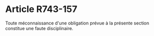 # Article R743-157

Toute méconnaissance d'une obligation prévue à la présente section constitue une faute disciplinaire.